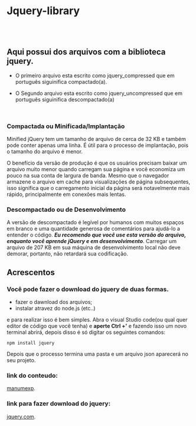  # Jquery-library
 
 <br> <br>
 
 ## Aqui possui dos arquivos com a biblioteca jquery.
 
 - O primeiro arquivo esta escrito como jquery_compressed
   que em português siguinifica compactado(a).
 
 - O Segundo arquivo esta escrito como jquery_uncompressed
   que em português siguinifica descompactado(a)
 
 <br>
 
 ### Compactada ou Minificada/Implantação
 
Minified jQuery tem um tamanho de arquivo de cerca de 32 KB e também pode conter apenas uma linha. É útil para o processo de      implantação, pois o tamanho do arquivo é menor.
   
O benefício da versão de produção é que os usuários precisam baixar um arquivo muito menor quando carregam sua página e você economiza um pouco na sua conta de largura de banda. Mesmo que o navegador armazene o arquivo em cache para visualizações de página subsequentes, isso significa que o carregamento inicial da página será notavelmente mais rápido, principalmente em conexões mais lentas.

### Descompactado ou de Desenvolvimento

A versão de descompactado é legível por humanos com muitos espaços em branco e uma quantidade generosa de comentários para ajudá-lo a entender o código. ***Eu recomendo que você use esta versão do arquivo, enquanto você aprende jQuery e em desenvolvimento***. Carregar um arquivo de 207 KB em sua máquina de desenvolvimento local não deve demorar, portanto, não retardará sua codificação.


## Acrescentos

### Você pode fazer o download do jquery de duas formas.

- fazer o dawnload dos arquivos;
- instalar atravez do node.js (etc..)

e para realizar isso é bem simples. Abra o visual Studio code(ou qual quer editor de código que você tenha) e **aperte Ctrl +'** e fazendo isso um novo terminal abrirá, depois disso é só digitar os seguintes comandos:

```npm install jquery```

Depois que o processo termina uma pasta e um arquivo json aparecerá no seu projeto.

### link do conteudo: 
[manumexp](https://manumexp.wordpress.com/2013/12/10/jquery-compressed-vs-uncompressed-versions/).
 
### link para fazer download do jquery: 
[jquery.com](https://jquery.com/).
